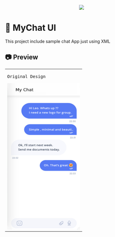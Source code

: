 <p align="center">
  <img width ="400" src="https://github.com/shahlaa1212/Task_TokyoOlympicsApp_TheChance2/assets/74646502/1c522f07-3c7c-44fc-8499-0a2b976685e2.png">
</p>

# 📱 MyChat UI
This project include sample chat App just using XML
## 📷 Preview
<table>
  <tr>
    <td><pre>Original Design</pre><img src="images/original.png" alt="original" width=240px height=480px></td>
   </tr> 
</table>
